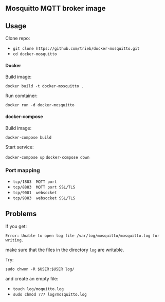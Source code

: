 ## Mosquitto MQTT broker image

## Usage

Clone repo:

* `git clone https://github.com/trieb/docker-mosquitto.git`
* `cd docker-mosquitto`

#### Docker

Build image:

`docker build -t docker-mosquitto .`

Run comtainer:

`docker run -d docker-mosquitto`

#### docker-compose

Build image:

`docker-compose build`

Start service:

`docker-compose up`
`docker-compose down`

### Port mapping

* `tcp/1883  MQTT port`
* `tcp/8883  MQTT port SSL/TLS`
* `tcp/9001  websocket`
* `tcp/9883  websocket SSL/TLS`

## Problems 

If you get: 

`Error: Unable to open log file /var/log/mosquitto/mosquitto.log for writing.` 

make sure that the files in the directory `log` are writable. 

Try: 

`sudo chwon -R $USER:$USER log/`

and create an empty file: 

* `touch log/moquitto.log`
* `sudo chmod 777 log/mosquitto.log` 

